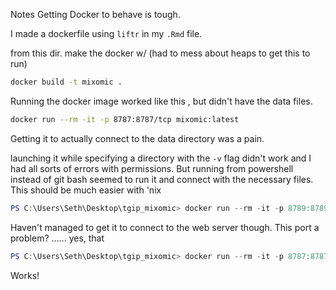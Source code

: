 Notes
Getting Docker to behave is tough.

I made a dockerfile using ```liftr``` in my ```.Rmd``` file. 

from this dir. make the docker w/ (had to mess about heaps to get this to run)
```bash
docker build -t mixomic .
```

Running the docker image worked like this , but didn't have the data files.

```bash
docker run --rm -it -p 8787:8787/tcp mixomic:latest
```

Getting it to actually connect to the data directory was a pain. 

launching it while specifying a directory with the ```-v``` flag didn't work and I had all sorts of errors with permissions. But running from powershell instead of git bash seemed to run it and connect with the necessary files. This should be much easier with 'nix

```powershell
PS C:\Users\Seth\Desktop\tgip_mixomic> docker run --rm -it -p 8789:8789/tcp -v /c/Users/Seth/Desktop/tgip_mixomic:/home/rstudio mixomic:latest
```

Haven't managed to get it to connect to the web server though. This port a problem?
......
yes, that

```powershell
PS C:\Users\Seth\Desktop\tgip_mixomic> docker run --rm -it -p 8787:8787/tcp -v C:/Users/Seth/Desktop/tgip_mixomic:/home/rstudio mixomic:latest
```

Works!